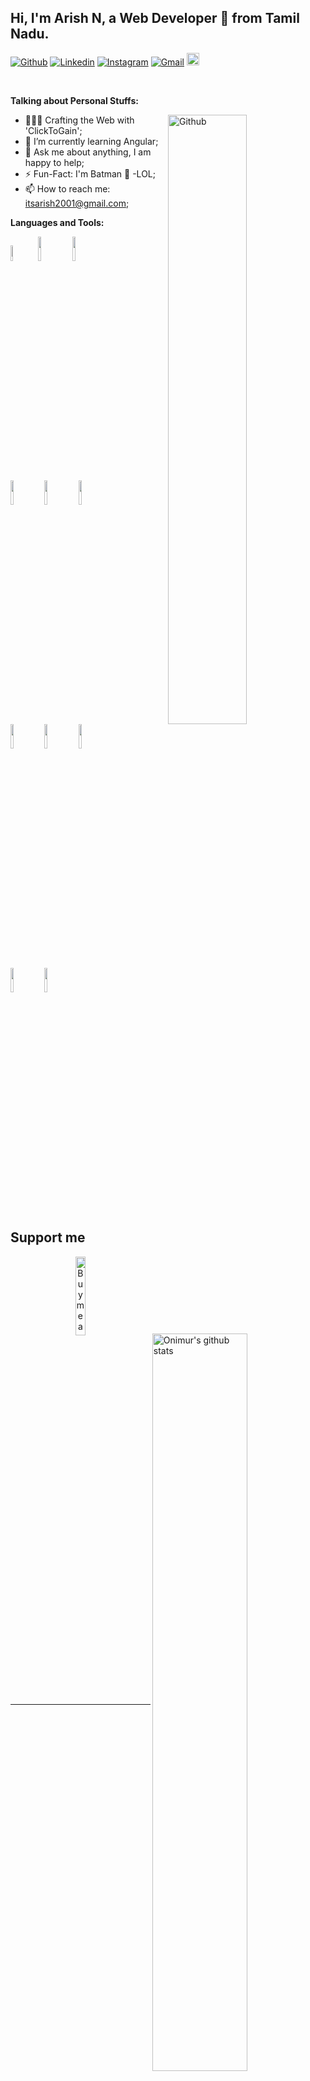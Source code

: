 <!-- Your title -->
## Hi, I'm Arish N, a Web Developer 🚀 from Tamil Nadu.

<!-- Your badges
You can use the website to generate badges: https://shields.io/
-->

[![Github](https://img.shields.io/badge/-Github-000?style=flat&logo=Github&logoColor=white)](https://github.com/ArishN)
[![Linkedin](https://img.shields.io/badge/-LinkedIn-blue?style=flat&logo=Linkedin&logoColor=white)](https://www.linkedin.com/in/arish-n-8b9784208/)
[![Instagram](https://img.shields.io/badge/-Instagram-c13584?style=flat&labelColor=c13584&logo=instagram&logoColor=white)](https://www.instagram.com/click_to_gain/)
[![Gmail](https://img.shields.io/badge/-Gmail-c14438?style=flat&logo=Gmail&logoColor=white)](mailto:itsarish2001@gmail.com)
    <a href="https://peerlist.io/arishn">
    <img src="https://drive.google.com/uc?export=download&id=1h-9tSJZDMyuHMeN1kQcR8rHoZUsfHczu" alt="peerlist" title="peerlist" width="20" height="20">
</a>

&nbsp;

<!-- Talking about you -->
**Talking about Personal Stuffs:**

<!-- Any image aligned to the right. Beware the width -->
<img width="50%" align="right" alt="Github" src="https://firebasestorage.googleapis.com/v0/b/arishn-portfolio.appspot.com/o/developer.webp?alt=media&token=4b928f0c-9506-4f01-a98f-321f457a7969" />

- 👨🏽‍💻 Crafting the Web with 'ClickToGain';
- 🌱 I’m currently learning Angular; 
- 💬 Ask me about anything, I am happy to help;
- ⚡️ Fun-Fact: I'm Batman 🦇 -LOL;
- 📫 How to reach me: itsarish2001@gmail.com;

**Languages and Tools:** 

<!-- Your github readme stats
You can use this api: https://github.com/anuraghazra/github-readme-stats
-->
<p>
  <a href="https://github.com/ArishN/">
      <img width="55%" align="right" alt="Onimur's github stats" src="https://github-readme-stats.vercel.app/api?username=ArishN&show_icons=true&hide_border=true" />
  </a>

  <!-- Your languages and tools. Be careful with the alignment. 
  You can use this sites to get logos: https://www.vectorlogo.zone or https://simpleicons.org/
  -->
   <code><img width="8%" src="https://upload.vectorlogo.zone/logos/nextjs/images/2d3864ef-00e0-4026-ab1d-30e4a98e2899.svg"></code>
 <code><img width="10%" src="https://www.vectorlogo.zone/logos/reactjs/reactjs-ar21.svg"></code>
  <code><img width="10%" src="https://www.vectorlogo.zone/logos/angular/angular-ar21.svg"></code>
  <br />
  <code><img width="10%" src="https://www.vectorlogo.zone/logos/javascript/javascript-ar21.svg"></code>
   <code><img width="10%" src="https://www.vectorlogo.zone/logos/w3_html5/w3_html5-ar21.svg"></code>
  <code><img width="10%" src="https://www.vectorlogo.zone/logos/w3_css/w3_css-ar21.svg"></code>
  <br />
  <code><img width="10%" src="https://www.vectorlogo.zone/logos/adobe_illustrator/adobe_illustrator-ar21.svg"></code>
  <code><img width="10%" src="https://www.vectorlogo.zone/logos/mysql/mysql-ar21.svg"></code>
  <code><img width="10%" src="https://www.vectorlogo.zone/logos/firebase/firebase-ar21.svg"></code>
  <br/>
  <code><img width="10%" src="https://www.vectorlogo.zone/logos/figma/figma-ar21.svg"></code>
  <code><img width="10%" src="https://www.vectorlogo.zone/logos/getbootstrap/getbootstrap-ar21.svg"></code>
  
</p>

<!-- Your hits or visitors
site: http://hits.dwyl.com or https://visitor-badge.glitch.me
Both apis are in trouble due to the number of requests, if you know any other to register visitors, great
-->
<!-- <p align="center">
  <img alt="ViewCount" src="https://views.whatilearened.today/views/github/onimur/onimur.svg" />
</p> -->

## Support me
<!-- Your support, if you have it 
I created these images, feel free to use them.
-->
<p align="center">
  <a href="https://www.buymeacoffee.com/togainclick" target="_blank">
      <img width="18%" alt="Buy me a coffee" src="https://raw.githubusercontent.com/onimur/.github/master/.resources/support-buy-coffee.png"/>
  </a>
</p>

---

<!-- Its main projects -->
<!-- <p align="center">
  <a href="https://github.com/onimur/handle-path-oz">
    <img align="center" src="https://github-readme-stats.vercel.app/api/pin/?username=onimur&repo=handle-path-oz" />
  </a>
  <a href="https://github.com/onimur/circleci-github-changelog-generator">
    <img align="center" src="https://github-readme-stats.vercel.app/api/pin/?username=onimur&repo=circleci-github-changelog-generator" />
  </a>
</p> -->

<!-- This readme was created by Murillo Comino - https://github.com/onimur -->
